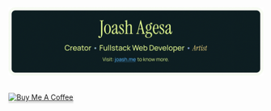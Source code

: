 <a href="https://www.joash.me" target="_blank"><img src="https://github.com/Jace254/Jace254/blob/main/GithubBanner.png"/></a>
<br>
<br>

<a href="https://www.buymeacoffee.com/joashagesa" target="_blank"><img src="https://www.buymeacoffee.com/assets/img/custom_images/yellow_img.png" alt="Buy Me A Coffee" style="height: 37px !important;width: 170px !important;box-shadow: 0px 3px 2px 0px rgba(190, 190, 190, 0.5) !important;-webkit-box-shadow: 0px 3px 2px 0px rgba(190, 190, 190, 0.5) !important;" ></a>

